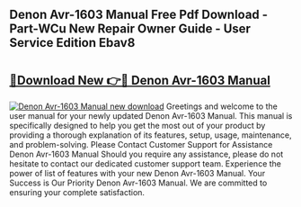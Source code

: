## Denon Avr-1603 Manual Free Pdf Download - Part-WCu New Repair Owner Guide - User Service Edition Ebav8

# <h2><a href="http://bc12120.oget.top/?id=Denon+Avr-1603+Manual">🔗Download New 👉🔴 Denon Avr-1603 Manual</a></h2>

[![Denon Avr-1603 Manual new download](https://i.imgur.com/5g1atiW.png)](http://bc12120.oget.top/?id=Denon+Avr-1603+Manual)
Greetings and welcome to the user manual for your newly updated Denon Avr-1603 Manual. This manual is specifically designed to help you get the most out of your product by providing a thorough explanation of its features, setup, usage, maintenance, and problem-solving. Please Contact Customer Support for Assistance Denon Avr-1603 Manual Should you require any assistance, please do not hesitate to contact our dedicated customer support team. Experience the power of list of features with your new Denon Avr-1603 Manual. Your Success is Our Priority Denon Avr-1603 Manual. We are committed to ensuring your complete satisfaction.
